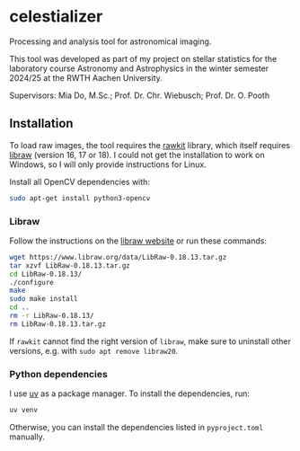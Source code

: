 # celestializer

Processing and analysis tool for astronomical imaging.

This tool was developed as part of my project on stellar statistics for the
laboratory course Astronomy and Astrophysics in the winter semester 2024/25 at
the RWTH Aachen University.

Supervisors: Mia Do, M.Sc.; Prof. Dr. Chr. Wiebusch; Prof. Dr. O. Pooth

## Installation

To load raw images, the tool requires the
[rawkit](https://github.com/photoshell/rawkit) library, which itself requires
[libraw](https://www.libraw.org/) (version 16, 17 or 18). I could not get the
installation to work on Windows, so I will only provide instructions for
Linux.

Install all OpenCV dependencies with:

```bash
sudo apt-get install python3-opencv
```

### Libraw

Follow the instructions on the [libraw
website](https://www.libraw.org/docs/Install-LibRaw-eng.html) or run these
commands:

```bash
wget https://www.libraw.org/data/LibRaw-0.18.13.tar.gz
tar xzvf LibRaw-0.18.13.tar.gz
cd LibRaw-0.18.13/
./configure
make
sudo make install
cd ..
rm -r LibRaw-0.18.13/
rm LibRaw-0.18.13.tar.gz
```

If `rawkit` cannot find the right version of `libraw`, make sure to uninstall
other versions, e.g. with `sudo apt remove libraw20`.

### Python dependencies

I use [uv](https://github.com/astral-sh/uv) as a package manager. To install
the dependencies, run:

```bash
uv venv
```

Otherwise, you can install the dependencies listed in `pyproject.toml` manually.
